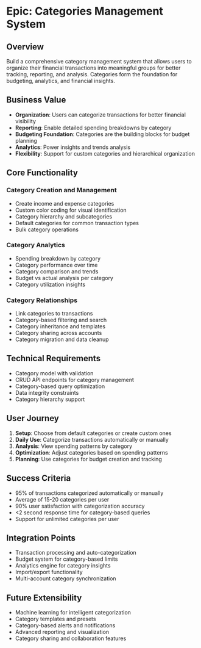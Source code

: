 # Epic: Categories Management System

## Overview
Build a comprehensive category management system that allows users to organize their financial transactions into meaningful groups for better tracking, reporting, and analysis. Categories form the foundation for budgeting, analytics, and financial insights.

## Business Value
- **Organization**: Users can categorize transactions for better financial visibility
- **Reporting**: Enable detailed spending breakdowns by category
- **Budgeting Foundation**: Categories are the building blocks for budget planning
- **Analytics**: Power insights and trends analysis
- **Flexibility**: Support for custom categories and hierarchical organization

## Core Functionality

### Category Creation and Management
- Create income and expense categories
- Custom color coding for visual identification
- Category hierarchy and subcategories
- Default categories for common transaction types
- Bulk category operations

### Category Analytics
- Spending breakdown by category
- Category performance over time
- Category comparison and trends
- Budget vs actual analysis per category
- Category utilization insights

### Category Relationships
- Link categories to transactions
- Category-based filtering and search
- Category inheritance and templates
- Category sharing across accounts
- Category migration and data cleanup

## Technical Requirements
- Category model with validation
- CRUD API endpoints for category management
- Category-based query optimization
- Data integrity constraints
- Category hierarchy support

## User Journey
1. **Setup**: Choose from default categories or create custom ones
2. **Daily Use**: Categorize transactions automatically or manually
3. **Analysis**: View spending patterns by category
4. **Optimization**: Adjust categories based on spending patterns
5. **Planning**: Use categories for budget creation and tracking

## Success Criteria
- 95% of transactions categorized automatically or manually
- Average of 15-20 categories per user
- 90% user satisfaction with categorization accuracy
- <2 second response time for category-based queries
- Support for unlimited categories per user

## Integration Points
- Transaction processing and auto-categorization
- Budget system for category-based limits
- Analytics engine for category insights
- Import/export functionality
- Multi-account category synchronization

## Future Extensibility
- Machine learning for intelligent categorization
- Category templates and presets
- Category-based alerts and notifications
- Advanced reporting and visualization
- Category sharing and collaboration features
